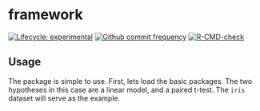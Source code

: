 
<!-- README.md is generated from README.Rmd. Please edit that file -->

# framework

<!-- badges: start -->

[![Lifecycle:
experimental](https://img.shields.io/badge/lifecycle-experimental-orange.svg)](https://www.tidyverse.org/lifecycle/#experimental)
[![Github commit
frequency](https://img.shields.io/github/commit-activity/w/asshah4/framework)](https://github.com/asshah4/framework/graphs/commit-activity)
[![R-CMD-check](https://github.com/asshah4/framework/workflows/R-CMD-check/badge.svg)](https://github.com/asshah4/framework/actions)

<!-- badges: end -->

## Usage

The package is simple to use. First, lets load the basic packages. The
two hypotheses in this case are a linear model, and a paired t-test. The
`iris` dataset will serve as the example.
